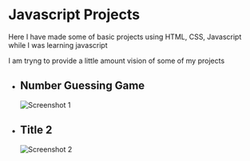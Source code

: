 <h1>Javascript Projects</h1>
<p>Here I have made some of basic projects using HTML, CSS, Javascript while I was learning javascript</p>
<p>I am tryng to provide a little amount vision of some of my projects</p>
<ul>
    <li>
        <h2>Number Guessing Game</h2>
        <img src="screenshot1.png" alt="Screenshot 1">
    </li>
    <li>
        <h2>Title 2</h2>
        <img src="screenshot2.png" alt="Screenshot 2">
    </li>
    <!-- Add more list items as needed -->
    </ul>
